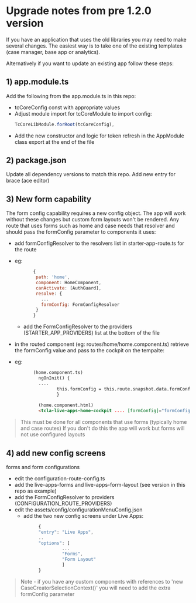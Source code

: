 # Upgrade notes from pre 1.2.0 version
If you have an application that uses the old libraries you may need to make several changes.
The easiest way is to take one of the existing templates (case manager, base app or analytics).

Alternatively if you want to update an existing app follow these steps:

## 1) app.module.ts
Add the following from the app.module.ts in this repo:
- tcCoreConfig const with appropriate values
- Adjust module import for tcCoreModule to import config: 
  ```javascript
  TcCoreLibModule.forRoot(tcCoreConfig),
  ```
- Add the new constructor and logic for token refresh in the AppModule class export at the end of the file

## 2) package.json
Update all dependency versions to match this repo. Add new entry for brace (ace editor) 

## 3) New form capability
The form config capability requires a new config object. The app will work without these changes but custom form layouts won't be rendered. Any route that uses forms such as home and case needs that resolver and should pass the formConfig parameter to components it uses:

- add formConfigResolver to the resolvers list in starter-app-route.ts for the route
- eg:   
  ``` javascript
         {
          path: 'home',
          component: HomeComponent,
          canActivate: [AuthGuard],
          resolve: {
            ...
            formConfig: FormConfigResolver
          }
         }
  ```
         
  - add the FormConfigResolver to the providers (STARTER_APP_PROVIDERS) list at the bottom of the file
         
- in the routed component (eg: routes/home/home.component.ts) retrieve the formConfig value and pass to the cockpit on the tempalte:
- eg:   
   ``` html
          (home.component.ts) 
            ngOnInit() {
            ....
                   this.formConfig = this.route.snapshot.data.formConfig;
                   }
            
            (home.component.html)
            <tcla-live-apps-home-cockpit .... [formConfig]="formConfig">
    ```        
> This must be done for all components that use forms (typically home and case routes)
> If you don't do this the app will work but forms will not use configured layouts       
        
## 4) add new config screens 
forms and form configurations

- edit the configuration-route-config.ts
- add the live-apps-forms and live-apps-form-layout (see version in this repo as example)
- add the FormConfigResolver to providers (CONFIGURATION_ROUTE_PROVIDERS)
- edit the assets/config/configurationMenuConfig.json
  - add the two new config screens under Live Apps:
  ```javascript
           {
           "entry": "Live Apps",
           ..
           "options": [
                    ...
                    "Forms",
                    "Form Layout"
                    ]
           }
  ```
           
> Note - if you have any custom components with references to 'new CaseCreatorSelectionContext()' you will need to add the extra formConfig parameter
